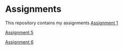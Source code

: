 # Assignments
This repository contains my assignments
[Assignment 1](https://github.com/mvbarroeta/Assignments/blob/master/Assignment_week_2.ipynb)

[Assignment 5](https://github.com/mvbarroeta/Assignments/blob/master/Assignment_week_5%20(M.%20Victoria%20Barroeta).md)

[Assignment 6](https://github.com/mvbarroeta/Assignments/blob/master/assignment4.md)
